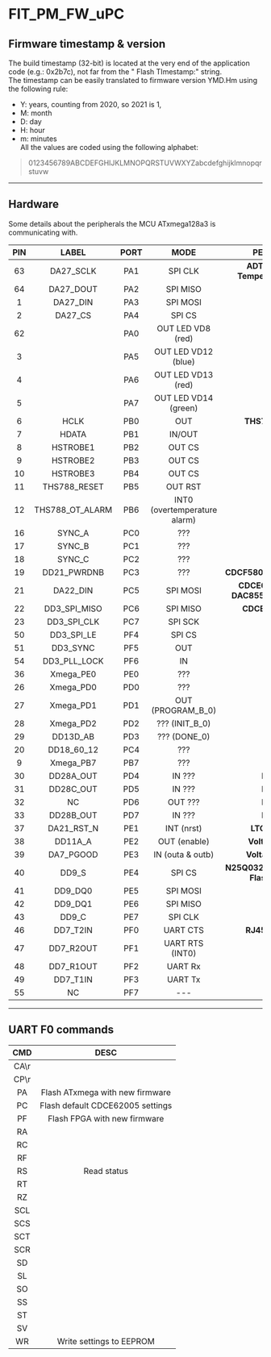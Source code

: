 # FIT_PM_FW_uPC

## Firmware timestamp & version
The build timestamp (32-bit) is located at the very end of the application code (e.g.: 0x2b7c), not far from the " Flash TImestamp:" string.  
The timestamp can be easily translated to firmware version YMD.Hm using the following rule:  
- Y: years, counting from 2020, so 2021 is 1,
- M: month
- D: day
- H: hour
- m: minutes  
All the values are coded using the following alphabet:  
> 0123456789ABCDEFGHIJKLMNOPQRSTUVWXYZabcdefghijklmnopqrstuvw

---
## Hardware 
Some details about the peripherals the MCU ATxmega128a3 is communicating with.

| PIN 	| LABEL 	| PORT	| MODE			| PERIPHERAL 	|
|:---:	|:---:  	|:---:	| :---:			|:---:        	
|63  	|DA27_SCLK	|PA1 	| SPI CLK		|**ADT7311WTRZ Temperature Sensor**| 
|64	|DA27_DOUT	|PA2 	| SPI MISO		|		| 
|1	|DA27_DIN	|PA3  	| SPI MOSI		| 		|
|2	|DA27_CS	|PA4	| SPI CS		| 		|
|62	|		|PA0 	| OUT LED VD8 (red)	|**LEDS**	|
|3	|		|PA5 	| OUT LED VD12 (blue)	|		|
|4	|		|PA6 	| OUT LED VD13 (red)	|		|
|5	|		|PA7 	| OUT LED VD14 (green)	|		|
|6	|HCLK		|PB0	| OUT			|**THS788PFD (x3)**|
|7	|HDATA		|PB1	| IN/OUT		|		|
|8	|HSTROBE1	|PB2	| OUT CS		|		|
|9	|HSTROBE2	|PB3	| OUT CS		|		|
|10	|HSTROBE3	|PB4	| OUT CS		|		|		
|11	|THS788_RESET	|PB5	| OUT RST		|		|
|12	|THS788_OT_ALARM|PB6	| INT0 (overtemperature alarm)	|	|
|16	|SYNC_A		|PC0	| ???			|**  **|
|17	|SYNC_B		|PC1	| ???			|		|
|18	|SYNC_C		|PC2	| ???			| 		|
|19	|DD21_PWRDNB	|PC3	| ???			| **CDCF5801ADBQ(multiple)**|
|21 	|DA22_DIN	|PC5 	| SPI MOSI		| **CDCE62005RGZT & DAC8554IPW(multiple)**|
|22 	|DD3_SPI_MISO	|PC6 	| SPI MISO 		| **CDCE62005RGZT**|
|23 	|DD3_SPI_CLK	|PC7 	| SPI SCK		|		|
|50	|DD3_SPI_LE	|PF4	| SPI CS 		| 		|
|51	|DD3_SYNC	|PF5	| OUT 			|		|
|54	|DD3_PLL_LOCK	|PF6	| IN			|		|
|36 	|Xmega_PE0	|PE0 	| ??? 			| **FPGA**	|
|26 	|Xmega_PD0	|PD0 	| ??? 			|		|
|27 	|Xmega_PD1	|PD1 	| OUT (PROGRAM_B_0) 	|		|
|28	|Xmega_PD2	|PD2 	| ??? (INIT_B_0)	|		|
|29	|DD13D_AB	|PD3	| ??? (DONE_0)		|		|
|20	|DD18_60_12	|PC4	| ???			| 		|
|9	|Xmega_PB7	|PB7	| ???			|		|
|30	|DD28A_OUT	|PD4	| IN ??? 		| **HDMI13**	|
|31	|DD28C_OUT	|PD5 	| IN ???		| **HDMI16**	|
|32	|NC		|PD6	| OUT ???		| **HDMI18**	|
|33	|DD28B_OUT	|PD7	| IN ???		| **HDMI15**	|
|37	|DA21_RST_N	|PE1	| INT (nrst)		|**LTC2906ITS8**|
|38	|DD11A_A	|PE2	| OUT (enable)		|**Voltage enable**	|
|39	|DA7_PGOOD	|PE3	| IN  (outa & outb)	|**Voltage monitor** 	|
|40	|DD9_S  	|PE4	| SPI CS		|**N25Q032A11EF840 Serial Flash Memory**| 
|41	|DD9_DQ0	|PE5	| SPI MOSI		|		|
|42	|DD9_DQ1	|PE6	| SPI MISO		|		|
|43	|DD9_C		|PE7	| SPI CLK		|		|
|46	|DD7_T2IN	|PF0	| UART CTS		|**RJ45 Connector**|
|47	|DD7_R2OUT	|PF1	| UART RTS (INT0)	|		|
|48	|DD7_R1OUT	|PF2	| UART Rx 		|		|
|49	|DD7_T1IN	|PF3	| UART Tx		|		|
|55	|NC		|PF7	| ---		


---  
## UART F0 commands
| CMD 		| DESC |
|:---: 		|:---: |
| CA\r		| |
| CP\r		| |
| PA		| Flash ATxmega with new firmware |
| PC		| Flash default CDCE62005 settings|
| PF		| Flash FPGA with new firmware |
| RA		| |
| RC		| |
| RF		| |
| RS 		| Read status |
| RT		| |
| RZ		| |
| SCL		| |
| SCS		| |
| SCT		| |
| SCR		| |
| SD		| |
| SL		| |
| SO		| |
| SS		| |
| ST		| |
| SV		| |
| WR 		| Write settings to EEPROM|

